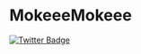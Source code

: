 # MokeeeMokeee

<!-- 悪霊・悪運退散～っ
　ﾊﾞｻｯー　ﾊﾞｻｯ
　　　　◇　　　ミ　◇
　　 　◇◇　 /￣|　　◇◇
　◇◇　＼ 　|＿_| ◇◇
　　　彡　O(,,ﾟДﾟ)　/　ﾊﾗｲﾀﾏｴｷﾖﾒﾀﾏｴ～
　　　 　 (　　Ｐ `O
　　　　　／彡#＿|ミ＼
　 　　　　 </｣_|凵_ゝ -->

[![Twitter Badge](https://img.shields.io/badge/-@uechan9220-1ca0f1?style=flat-square&labelColor=1ca0f1&logo=twitter&logoColor=white&link=https://twitter.com/uechan9220)](https://twitter.com/uechan9220)
